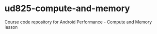 ud825-compute-and-memory
========================

Course code repository for Android Performance - Compute and Memory lesson
